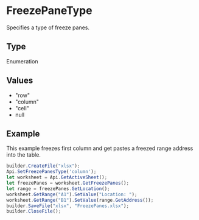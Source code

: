 # FreezePaneType

Specifies a type of freeze panes.

## Type

Enumeration

## Values

- "row"
- "column"
- "cell"
- null


## Example

This example freezes first column and get pastes a freezed range address into the table.

```javascript
builder.CreateFile("xlsx");
Api.SetFreezePanesType('column');
let worksheet = Api.GetActiveSheet();
let freezePanes = worksheet.GetFreezePanes();
let range = freezePanes.GetLocation();
worksheet.GetRange("A1").SetValue("Location: ");
worksheet.GetRange("B1").SetValue(range.GetAddress());
builder.SaveFile("xlsx", "FreezePanes.xlsx");
builder.CloseFile();
```
